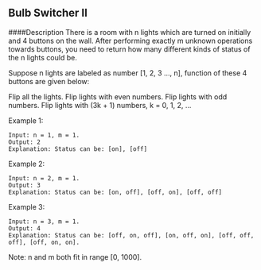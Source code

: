 ## Bulb Switcher II
####Description
There is a room with n lights which are turned on initially and 4 buttons on the wall. After performing exactly m unknown operations towards buttons, you need to return how many different kinds of status of the n lights could be.

Suppose n lights are labeled as number [1, 2, 3 ..., n], function of these 4 buttons are given below:

Flip all the lights.
Flip lights with even numbers.
Flip lights with odd numbers.
Flip lights with (3k + 1) numbers, k = 0, 1, 2, ...

Example 1:
```
Input: n = 1, m = 1.
Output: 2
Explanation: Status can be: [on], [off]
```
Example 2:
```
Input: n = 2, m = 1.
Output: 3
Explanation: Status can be: [on, off], [off, on], [off, off]
```
Example 3:
```
Input: n = 3, m = 1.
Output: 4
Explanation: Status can be: [off, on, off], [on, off, on], [off, off, off], [off, on, on].
```
Note: n and m both fit in range [0, 1000].